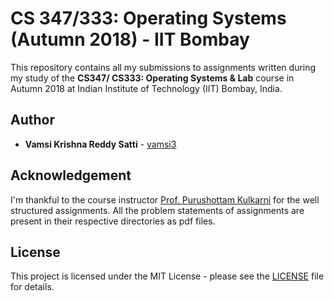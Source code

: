 # CS 347/333: Operating Systems (Autumn 2018) - IIT Bombay

This repository contains all my submissions to assignments written during my study of the **CS347/ CS333: Operating Systems & Lab** course in Autumn 2018 at Indian Institute of Technology (IIT) Bombay, India.

## Author

* **Vamsi Krishna Reddy Satti** - [vamsi3](https://github.com/vamsi3)

## Acknowledgement

I'm thankful to the course instructor [Prof. Purushottam Kulkarni](https://www.cse.iitb.ac.in/~puru) for the well structured assignments. All the problem statements of assignments are present in their respective directories as pdf files.

## License

This project is licensed under the MIT License - please see the [LICENSE](LICENSE) file for details.
